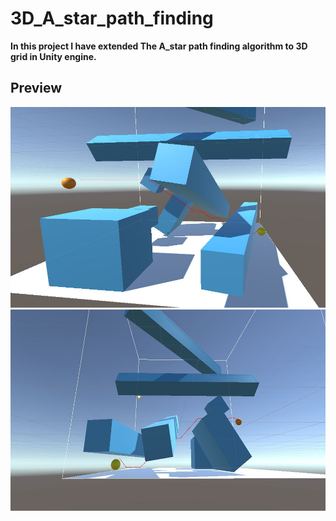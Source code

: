 # 3D_A_star_path_finding
<b>In this project I have extended The A_star path finding algorithm to 3D grid in Unity engine.</b>
 <h2>Preview</h2>
<img src="screen_shots/final1.png" alt="3d_path_find"></br>
<img src="screen_shots/final2.png" alt="3d_path_find"></br>
</br>

